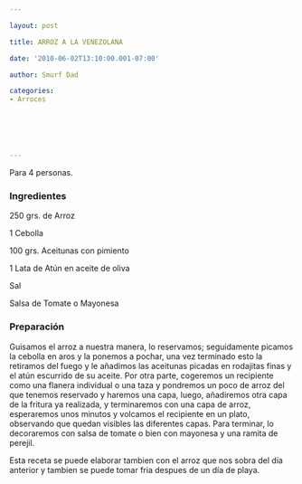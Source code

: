 ```yaml
---

layout: post

title: ARROZ A LA VENEZOLANA

date: '2010-06-02T13:10:00.001-07:00'

author: Smurf Dad

categories:
- Arroces






---
```


Para 4 personas.

<h3>Ingredientes</h3>

250 grs. de Arroz

1 Cebolla

100 grs. Aceitunas con pimiento

1 Lata de Atún en aceite de oliva

Sal

Salsa de Tomate o Mayonesa

<h3>Preparación</h3>

Guisamos el arroz a nuestra manera, lo reservamos; seguidamente picamos la cebolla en aros y la ponemos a pochar, una vez terminado esto la retiramos del fuego y le añadimos las aceitunas picadas en rodajitas finas y el atún escurrido de su aceite. Por otra parte, cogeremos un recipiente como una flanera individual o una taza y pondremos un poco de arroz del que tenemos reservado y haremos una capa, luego, añadiremos otra capa de la fritura ya realizada, y terminaremos con una capa de arroz, esperaremos unos minutos y volcamos el recipiente en un plato, observando que quedan visibles las diferentes capas. Para terminar, lo decoraremos con salsa de tomate o bien con mayonesa y una ramita de perejil.

Esta receta se puede elaborar tambien con el arroz que nos sobra del día anterior y tambien se puede tomar fria despues de un día de playa.